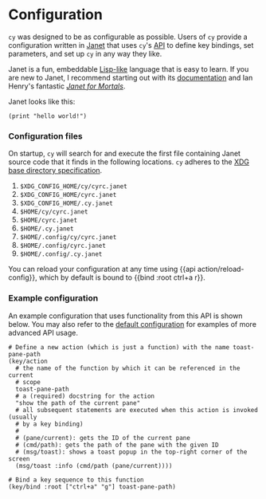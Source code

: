 # Configuration

`cy` was designed to be as configurable as possible. Users of `cy` provide a configuration written in [Janet](https://janet-lang.org/) that uses `cy`'s [API](/api.md) to define key bindings, set parameters, and set up `cy` in any way they like.

Janet is a fun, embeddable [Lisp-like](<https://en.wikipedia.org/wiki/Lisp_(programming_language)>) language that is easy to learn. If you are new to Janet, I recommend starting out with its [documentation](https://janet-lang.org/docs/syntax.html) and Ian Henry's fantastic [_Janet for Mortals_](https://janet.guide/).

Janet looks like this:

```janet
(print "hello world!")
```

### Configuration files

On startup, `cy` will search for and execute the first file containing Janet source code that it finds in the following locations. `cy` adheres to the [XDG base directory specification](https://specifications.freedesktop.org/basedir-spec/basedir-spec-latest.html).

1. `$XDG_CONFIG_HOME/cy/cyrc.janet`
1. `$XDG_CONFIG_HOME/cyrc.janet`
1. `$XDG_CONFIG_HOME/.cy.janet`
1. `$HOME/cy/cyrc.janet`
1. `$HOME/cyrc.janet`
1. `$HOME/.cy.janet`
1. `$HOME/.config/cy/cyrc.janet`
1. `$HOME/.config/cyrc.janet`
1. `$HOME/.config/.cy.janet`

You can reload your configuration at any time using {{api action/reload-config}}, which by default is bound to {{bind :root ctrl+a r}}.

### Example configuration

An example configuration that uses functionality from this API is shown below. You may also refer to the [default configuration](https://github.com/cfoust/cy/blob/main/pkg/cy/cy-boot.janet) for examples of more advanced API usage.

```janet
# Define a new action (which is just a function) with the name toast-pane-path
(key/action
  # the name of the function by which it can be referenced in the current
  # scope
  toast-pane-path
  # a (required) docstring for the action
  "show the path of the current pane"
  # all subsequent statements are executed when this action is invoked (usually
  # by a key binding)
  #
  # (pane/current): gets the ID of the current pane
  # (cmd/path): gets the path of the pane with the given ID
  # (msg/toast): shows a toast popup in the top-right corner of the screen
  (msg/toast :info (cmd/path (pane/current))))

# Bind a key sequence to this function
(key/bind :root ["ctrl+a" "g"] toast-pane-path)
```
